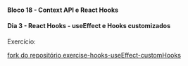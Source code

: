 #### Bloco 18 - Context API e React Hooks
#### Dia 3 - React Hooks - useEffect e Hooks customizados

Exercício:

[fork do repositório exercise-hooks-useEffect-customHooks](https://github.com/gabrielanebbia/exercise-hooks-useEffect-customHooks)
